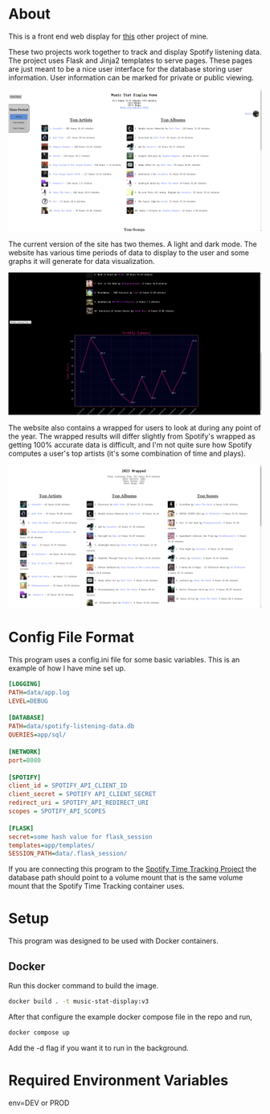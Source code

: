 # About

This is a front end web display for [this](https://github.com/0x01FE/spotify-artist-time-tracking) other project of mine.

These two projects work together to track and display Spotify listening data. The project uses Flask and Jinja2 templates to serve pages. These pages are just meant to be a nice user interface for the database storing user information. User information can be marked for private or public viewing.

![image of a users home stat page](.attachments/user_home.png)

The current version of the site has two themes. A light and dark mode. The website has various time periods of data to display to the user and some graphs it will generate for data visualization.

![image of a graph with a dark theme in the background](.attachments/monthly_listening_time_graph_alt_theme.png)

The website also contains a wrapped for users to look at during any point of the year. The wrapped results will differ slightly from Spotify's wrapped as getting 100% accurate data is difficult, and I'm not quite sure how Spotify computes a user's top artists (it's some combination of time and plays).

![example of a users yearly listening overview for 2023](.attachments/wrapped_example.png)

# Config File Format
This program uses a config.ini file for some basic variables. This is an example of how I have mine set up.

```ini
[LOGGING]
PATH=data/app.log
LEVEL=DEBUG

[DATABASE]
PATH=data/spotify-listening-data.db
QUERIES=app/sql/

[NETWORK]
port=8080

[SPOTIFY]
client_id = SPOTIFY_API_CLIENT_ID
client_secret = SPOTIFY API_CLIENT_SECRET
redirect_uri = SPOTIFY_API_REDIRECT_URI
scopes = SPOTIFY_API_SCOPES

[FLASK]
secret=some hash value for flask_session
templates=app/templates/
SESSION_PATH=data/.flask_session/
```

If you are connecting this program to the [Spotify Time Tracking Project](https://github.com/0x01FE/spotify-artist-time-tracking) the database path should point to a volume mount that is the same volume mount that the Spotify Time Tracking container uses.

# Setup

This program was designed to be used with Docker containers.

## Docker


Run this docker command to build the image.

```sh
docker build . -t music-stat-display:v3
```

After that configure the example docker compose file in the repo and run,
```sh
docker compose up
```
Add the -d flag if you want it to run in the background.


# Required Environment Variables
env=DEV or PROD

